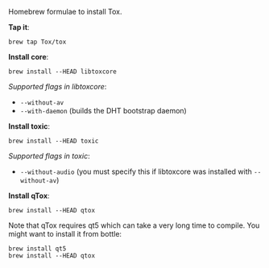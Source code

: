 Homebrew formulae to install Tox.  

**Tap it**:

    brew tap Tox/tox

**Install core**:

    brew install --HEAD libtoxcore

*Supported flags in libtoxcore*:

- `--without-av`
- `--with-daemon` (builds the DHT bootstrap daemon)

**Install toxic**:

    brew install --HEAD toxic

*Supported flags in toxic*:

- `--without-audio` (you must specify this if libtoxcore was installed with `--without-av`)

**Install qTox**:

    brew install --HEAD qtox

Note that qTox requires qt5 which can take a very long time to compile. You might want to install it from bottle:

    brew install qt5
    brew install --HEAD qtox
